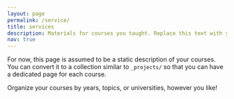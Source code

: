 ```yaml
---
layout: page
permalink: /service/
title: services
description: Materials for courses you taught. Replace this text with your description.
nav: true
---
```


For now, this page is assumed to be a static description of your courses. You can convert it to a collection similar to `_projects/` so that you can have a dedicated page for each course.

Organize your courses by years, topics, or universities, however you like!
